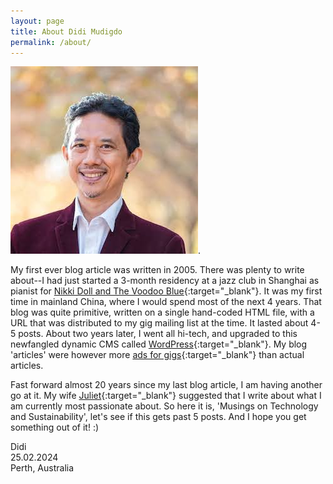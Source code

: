 ```yaml
---
layout: page
title: About Didi Mudigdo
permalink: /about/
---
```


![Didi Mudigdo headshot](/assets/images/headshot.jpg "Didi headshot").

My first ever blog article was written in 2005. There was plenty to write about--I had just started a 3-month residency at a jazz club in Shanghai as pianist for [Nikki Doll and The Voodoo Blue](https://musiclessons.didi.com.au/img/Nikki800px.jpg){:target="_blank"}. It was my first time in mainland China, where I would spend most of the next 4 years. That blog was quite primitive, written on a single hand-coded HTML file, with a URL that was distributed to my gig mailing list at the time. It lasted about 4-5 posts. About two years later, I went all hi-tech, and upgraded to this newfangled dynamic CMS called [WordPress](https://wordpress.org/documentation/wordpress-version/version-2-1/){:target="_blank"}. My blog 'articles' were however more [ads for gigs](http://didi.com.au/pre2012/?paged=3){:target="_blank"} than actual articles.

Fast forward almost 20 years since my last blog article, I am having another go at it. My wife [Juliet](https://julietpang.com){:target="_blank"} suggested that I write about what I am currently most passionate about. So here it is, 'Musings on Technology and Sustainability', let's see if this gets past 5 posts. And I hope you get something out of it! :)

Didi  
25.02.2024  
Perth, Australia
